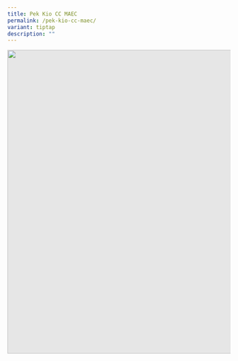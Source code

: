 ```yaml
---
title: Pek Kio CC MAEC
permalink: /pek-kio-cc-maec/
variant: tiptap
description: ""
---
```

<p></p>
<div class="isomer-image-wrapper">
<img style="display: block;-webkit-user-select: none;margin: auto;cursor: zoom-in;background-color: hsl(0, 0%, 90%);transition: background-color 300ms;" height="685" width="914" src="https://uploads-ssl.webflow.com/60f4a4872dd5b71d47df606a/61539ee6754b40ce5122b88e_Pek%20Kio%20CC%20MAEC.jpg">
</div>
<p></p>
